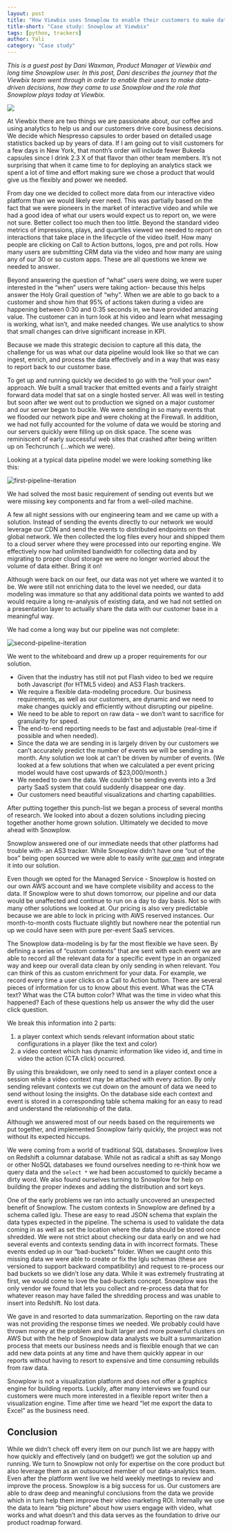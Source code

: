 ```yaml
---
layout: post
title: "How Viewbix uses Snowplow to enable their customers to make data-driven decisions"
title-short: "Case study: Snowplow at Viewbix"
tags: [python, trackers]
author: Yali
category: "Case study"
---
```


*This is a guest post by Dani Waxman, Product Manager at Viewbix and long time Snowplow user. In this post, Dani describes the journey that the Viewbix team went through in order to enable their users to make data-driven decisions, how they came to use Snowplow and the role that Snowplow plays today at Viewbix.*

<a href="http://corp.viewbix.com/"><img src="/assets/img/blog/2016/10/viewbix.png"></a>

At Viewbix there are two things we are passionate about, our coffee and using analytics to help us and our customers drive core business decisions. We decide which Nespresso capsules to order based on detailed usage statistics backed up by years of data. If I am going out to visit customers for a few days in New York, that month’s order will include fewer Bukeela capsules since I drink 2.3 X of that flavor than other team members.  It’s not surprising that when it came time to for deploying an analytics stack we spent a lot of time and effort making sure we chose a product that would give us the flexibly and power we needed.

<!--more-->

From day one we decided to collect more data from our interactive video platform than we would likely ever need. This was partially based on the fact that we were pioneers in the market of interactive video and while we had a good idea of what our users would expect us to report on, we were not sure. Better collect too much then too little.  Beyond the standard video metrics of impressions, plays, and quartiles viewed we needed to report on interactions that take place in the lifecycle of the video itself.  How many people are clicking on Call to Action buttons, logos, pre and pot rolls. How many users are submitting CRM data via the video and how many are using any of our 30 or so custom apps. These are all questions we knew we needed to answer.

Beyond answering the question of “what” users were doing, we were super interested in the “when” users were taking action- because this helps answer the Holy Grail question of “why”. When we are able to go back to a customer and show him that 95% of actions taken during a video are happening between 0:30 and 0:35 seconds in, we have provided amazing value. The customer can in turn look at his video and learn what messaging is working, what isn’t, and make needed changes. We use analytics to show that small changes can drive significant increase in KPI.

Because we made this strategic decision to capture all this data, the challenge for us was what our data pipeline would look like so that we can ingest, enrich, and process the data effectively and in a way that was easy to report back to our customer base.  

To get up and running quickly we decided to go with the “roll your own” approach. We built a small tracker that emitted events and a fairly straight forward data model that sat on a single hosted server. All was well in testing but soon after we went out to production we signed on a major customer and our server began to buckle. We were sending in so many events that we flooded our network pipe and were choking at the Firewall.  In addition, we had not fully accounted for the volume of data we would be storing and our servers quickly were filling up on disk space. The scene was reminiscent of early successful web sites that crashed after being written up on Techcrunch (…which we were).

Looking at a typical data pipeline model we were looking something like this:

![first-pipeline-iteration][pipeline1]

We had solved the most basic requirement of sending out events but we were missing key components and far from a well-oiled machine.

A few all night sessions with our engineering team and we came up with a solution. Instead of sending the events directly to our network we would leverage our CDN and send the events to distributed endpoints on their global network. We then collected the log files every hour and shipped them to a cloud server where they were processed into our reporting engine. We effectively now had unlimited bandwidth for collecting data and by migrating to proper cloud storage we were no longer worried about the volume of data either. Bring it on!

Although were back on our feet, our data was not yet where we wanted it to be.  We were still not enriching data to the level we needed, our data modeling was immature so that any additional data points we wanted to add would require a long re-analysis of existing data, and we had not settled on a presentation layer to actually share the data with our customer base in a meaningful way.

We had come a long way but our pipeline was not complete:

![second-pipeline-iteration][pipeline2]

We went to the whiteboard and drew up a proper requirements for our solution.

* Given that the industry has still not put Flash video to bed we require both Javascript (for HTML5 video) and AS3 Flash trackers.
* We require a flexible data-modeling procedure. Our business requirements, as well as our customers, are dynamic and we need to make changes quickly and efficiently without disrupting our pipeline.
* We need to be able to report on raw data – we don’t want to sacrifice for granularity for speed.
*	The end-to-end reporting needs to be fast and adjustable (real-time if possible and when needed).
* Since the data we are sending in is largely driven by our customers we can’t accurately predict the number of events we will be sending in a month. Any solution we look at can’t be driven by number of events. (We looked at a few solutions that when we calculated a per event pricing model would have cost upwards of $23,000/month.)
* We needed to own the data. We couldn’t be sending events into a 3rd party SaaS system that could suddenly disappear one day.
* Our customers need beautiful visualizations and charting capabilities.

After putting together this punch-list we began a process of several months of research. We looked into about a dozen solutions including piecing together another home grown solution.  Ultimately we decided to move ahead with Snowplow.

Snowplow answered one of our immediate needs that other platforms had trouble with- an AS3 tracker.  While Snowplow didn’t have one “out of the box” being open sourced we were able to easily write [our own](https://github.com/snowplow/snowplow-actionscript3-tracker) and integrate it into our solution.

Even though we opted for the Managed Service - Snowplow is hosted on our own AWS account and we have complete visibility and access to the data. If Snowplow were to shut down tomorrow, our pipeline and our data would be unaffected and continue to run on a day to day basis. Not so with many other solutions we looked at. Our pricing is also very predictable because we are able to lock in pricing with AWS reserved instances.  Our month-to-month costs fluctuate slightly but nowhere near the potential run up we could have seen with pure per-event SaaS services.

The Snowplow data-modeling is by far the most flexible we have seen. By defining a series of “custom contexts” that are sent with each event we are able to record all the relevant data for a specific event type in an organized way and keep our overall data clean by only sending in when relevant. You can think of this as custom enrichment for your data.  For example, we record every time a user clicks on a Call to Action button. There are several pieces of information for us to know about this event. What was the CTA text? What was the CTA button color? What was the time in video what this happened? Each of these questions help us answer the why did the user click question.

We break this information into 2 parts:

1. a player context which sends relevant information about static configurations in a player (like the text and color)
2. a video context which has dynamic information like video id, and time in video the action (CTA click) occurred.

By using this breakdown, we only need to send in a player context once a session while a video context may be attached with every action.  By only sending relevant contexts we cut down on the amount of data we need to send without losing the insights. On the database side each context and event is stored in a corresponding table schema making for an easy to read and understand the relationship of the data.

Although we answered most of our needs based on the requirements we put together, and implemented Snowplow fairly quickly, the project was not without its expected hiccups.

We were coming from a world of traditional SQL databases. Snowplow lives on Redshift a columnar database.  While not as radical a shift as say Mongo or other NoSQL databases we found ourselves needing to re-think how we query data and the `select *` we had been accustomed to quickly became a dirty word. We also found ourselves turning to Snowplow for help on building the proper indexes and adding the distribution and sort keys.

One of the early problems we ran into actually uncovered an unexpected benefit of Snowplow. The custom contexts in Snowplow are defined by a schema called Iglu. These are easy to read JSON schema that explain the data types expected in the pipeline.  The schema is used to validate the data coming in as well as set the location where the data should be stored once shredded. We were not strict about checking our data early on and we had several events and contexts sending data in with incorrect formats.  These events ended up in our “bad-buckets” folder. When we caught onto this missing data we were able to create or fix the Iglu schemas (these are versioned to support backward compatibility) and request to re-process our bad buckets so we didn’t lose any data. While it was extremely frustrating at first, we would come to love the bad-buckets concept. Snowplow was the only vendor we found that lets you collect and re-process data that for whatever reason may have failed the shredding process and was unable to insert into Redshift. No lost data.

We gave in and resorted to data summarization. Reporting on the raw data was not providing the response times we needed.  We probably could have thrown money at the problem and built larger and more powerful clusters on AWS but with the help of Snowplow data analysts we built a summarization process that meets our business needs and is flexible enough that we can add new data points at any time and have them quickly appear in our reports without having to resort to expensive and time consuming rebuilds from raw data.

Snowplow is not a visualization platform and does not offer a graphics engine for building reports. Luckily, after many interviews we found our customers were much more interested in a flexible report writer then a visualization engine. Time after time we heard “let me export the data to Excel” as the business need.

## Conclusion

While we didn’t check off every item on our punch list we are happy with how quickly and effectively (and on budget!) we got the solution up and running. We turn to Snowplow not only for expertise on the core product but also leverage them as an outsourced member of our data-analytics team. Even after the platform went live we held weekly meetings to review and improve the process.
Snowplow is a big success for us.  Our customers are able to draw deep and meaningful conclusions from the data we provide which in turn help them improve their video marketing ROI. Internally we use the data to learn “big picture” about how users engage with video, what works and what doesn’t and this data serves as the foundation to drive our product roadmap forward.   

[viewbix-img]: /assets/img/blog/2016/10/viewbix.png
[pipeline1]: /assets/img/blog/2016/10/viewbix-pipeline-1.png
[pipeline2]: /assets/img/blog/2016/10/viewbix-pipeline-2.png
